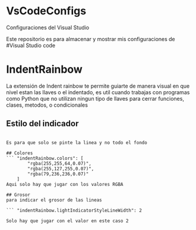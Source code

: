 # VsCodeConfigs
Configuraciones del Visual Studio 


Este repositorio es para almacenar y mostrar mis configuraciones de #Visual Studio code 



# IndentRainbow

La extensión de Indent rainbow te permite guiarte de manera visual en que nivel estan las llaves o el indentado, es util cuando trabajas con programas como Python que no utilizan ningun tipo de llaves para cerrar funciones, clases, metodos, o condicionales 

## Estilo del indicador
``` "indentRainbow.indicatorStyle": "light" 

Es para que solo se pinte la linea y no todo el fondo 

## Colores
``` "indentRainbow.colors": [
        "rgba(255,255,64,0.07)",
        "rgba(255,127,255,0.07)",
        "rgba(79,236,236,0.07)"
    ]
Aqui solo hay que jugar con los valores RGBA    

## Grosor
para indicar el grosor de las lineas 

``` "indentRainbow.lightIndicatorStyleLineWidth": 2

Solo hay que jugar con el valor en este caso 2 


